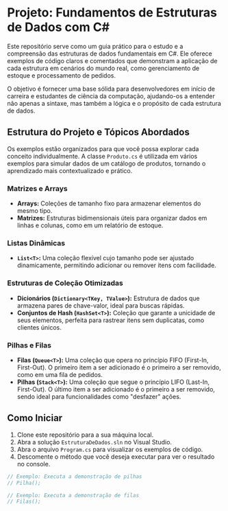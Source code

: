 # Projeto: Fundamentos de Estruturas de Dados com C\#

Este repositório serve como um guia prático para o estudo e a compreensão das estruturas de dados fundamentais em C\#. Ele oferece exemplos de código claros e comentados que demonstram a aplicação de cada estrutura em cenários do mundo real, como gerenciamento de estoque e processamento de pedidos.

O objetivo é fornecer uma base sólida para desenvolvedores em início de carreira e estudantes de ciência da computação, ajudando-os a entender não apenas a sintaxe, mas também a lógica e o propósito de cada estrutura de dados.

## Estrutura do Projeto e Tópicos Abordados

Os exemplos estão organizados para que você possa explorar cada conceito individualmente. A classe `Produto.cs` é utilizada em vários exemplos para simular dados de um catálogo de produtos, tornando o aprendizado mais contextualizado e prático.

### Matrizes e Arrays
* **Arrays:** Coleções de tamanho fixo para armazenar elementos do mesmo tipo.
* **Matrizes:** Estruturas bidimensionais úteis para organizar dados em linhas e colunas, como em um relatório de estoque.

### Listas Dinâmicas
* **`List<T>`:** Uma coleção flexível cujo tamanho pode ser ajustado dinamicamente, permitindo adicionar ou remover itens com facilidade.

### Estruturas de Coleção Otimizadas
* **Dicionários (`Dictionary<TKey, TValue>`):** Estrutura de dados que armazena pares de chave-valor, ideal para buscas rápidas.
* **Conjuntos de Hash (`HashSet<T>`):** Coleção que garante a unicidade de seus elementos, perfeita para rastrear itens sem duplicatas, como clientes únicos.

### Pilhas e Filas
* **Filas (`Queue<T>`):** Uma coleção que opera no princípio FIFO (First-In, First-Out). O primeiro item a ser adicionado é o primeiro a ser removido, como em uma fila de pedidos.
* **Pilhas (`Stack<T>`):** Uma coleção que segue o princípio LIFO (Last-In, First-Out). O último item a ser adicionado é o primeiro a ser removido, sendo ideal para funcionalidades como "desfazer" ações.

## Como Iniciar

1.  Clone este repositório para a sua máquina local.
2.  Abra a solução `EstruturaDeDados.sln` no Visual Studio.
3.  Abra o arquivo `Program.cs` para visualizar os exemplos de código.
4.  Descomente o método que você deseja executar para ver o resultado no console.

```csharp
// Exemplo: Executa a demonstração de pilhas
// Pilha();

// Exemplo: Executa a demonstração de filas
// Filas();
